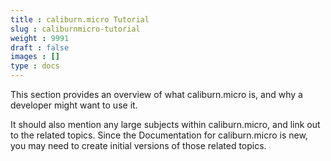 ```yaml
---
title : caliburn.micro Tutorial
slug : caliburnmicro-tutorial
weight : 9991
draft : false
images : []
type : docs
---
```


This section provides an overview of what caliburn.micro is, and why a developer might want to use it.

It should also mention any large subjects within caliburn.micro, and link out to the related topics.  Since the Documentation for caliburn.micro is new, you may need to create initial versions of those related topics.

